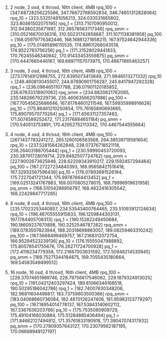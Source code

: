 1. 2 node, 2 osd, 4 th/osd, 16th client, 4MB
rpq_100 =  [347.68728256225586, 347.76672768592834, 346.74651312828064]
rpq_10 =  [323.53251481056213, 324.033531665802, 323.80461502075195]
rpq_1 =  [313.7107090950012, 312.94380235671997, 312.36578583717346]
rpq_smm =  [310.05216670036316, 310.50231742858887, 311.1071138381958]
pq_100 =  [168.05979776382446, 168.16861271858215, 167.97524642944336]
pq_10 =  [175.01485896110535, 174.89611268043518, 174.9522783756256]
pq_1 =  [171.21528029441833, 170.76245546340942, 170.91433453559875]
pq_smm =  [170.4447660446167, 169.68971157073975, 170.48671865463257]

2. 3 node, 3 osd, 4 th/osd, 16th client, 4MB
rpq_100 =  [273.17614912986755, 272.8395073413849, 271.9846513271332]
rpq_10 = [246.4608130455017, 244.87690901756287, 245.8417947292328]
rpq_1 = [236.0964651107788, 236.07901120185852, 236.67633318901062]
rpq_smm = [234.6820821762085, 235.14826679229736, 235.46063566207886]
pq_100 =  [167.70545625686646, 167.61784601211548, 167.59935998916626]
pq_10 = [175.86461210250854, 175.76165890693665, 175.89079570770264]
pq_1 =  [171.65631127357483, 171.5074589252472, 171.23176884651184]
pq_smm =  [170.540513753891, 170.42952752113342, 170.4467544555664]

3. 4 node, 4 osd, 4 th/osd, 16th client, 4MB
rpq_100 =  [267.1437783241272, 265.1260106563568, 264.38539719581604]
rpq_10 =  [237.5281584262848, 238.07376718521118, 238.26403188705444]
rpq_1 =  [230.59990453720093, 230.38791728019714, 229.8462507724762]
rpq_smm =  [227.9002673625946, 228.62209343910217, 229.1592457294464]
pq_100 =  [167.27227234840393, 166.95658421516418, 167.32932567596436]
pq_10 =  [176.07893681526184, 175.7227041721344, 175.99787664413452]
pq_1 =  [169.02513241767883, 169.0070605278015, 168.79996919631958]
pq_smm =  [168.51054286956787, 168.4822416305542, 168.22429847717285]

4. 8 node, 8 osd, 4 th/osd, 16th client, 4MB
rpq_100 =  [235.17023253440857, 234.53543400764465, 235.51093912124634]
rpq_10 =  [196.46705555915833, 196.1259844303131, 197.1784405708313]
rpq_1 = [190.15282249450684, 190.18609237670898, 190.3252546787262]
rpq_smm = [189.0783507823944, 188.20318698883057, 189.08259463310242]
pq_100 =  [167.5668499469757, 167.2168312072754, 166.95294523239136]
pq_10 =  [176.15555047988892, 175.80578541755676, 176.26271724700928]
pq_1 =  [172.4116234779358, 172.21667003631592, 172.50948214530945]
pq_smm =  [169.75271344184875, 169.7055435180664, 169.54583549499512]

5. 16 node, 16 osd, 4 th/osd, 16th client, 4MB
rpq_100 =  [228.37074851989746, 228.79756617546082, 229.1879324913025]
rpq_10 =  [191.04212403297424, 189.81066346168518, 190.50295186042786]
rpq_1 =  [182.74007630348206, 182.96811604499817, 183.73759603500366]
rpq_smm =  [183.04068660736084, 182.4870126247406, 181.95983123779297]
pq_100 =  [167.18954014778137, 167.53843140602112, 167.3367636203766]
pq_10 =  [175.7535080909729, 175.49104166030884, 175.51284885406494]
pq_1 =  [171.84662127494812, 171.35761833190918, 171.39047074317932]
pq_smm =  [170.27809357643127, 170.23079562187195, 170.06668949127197]

